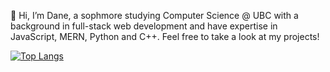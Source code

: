 👋 Hi, I’m Dane, a sophmore studying Computer Science @ UBC with a background in full-stack web development and have expertise in JavaScript, MERN, Python and C++. Feel free to take a look at my projects!


[![Top Langs](https://github-readme-stats.vercel.app/api/top-langs/?username=dewgong5&show_icons=true&theme=radical)](https://github.com/anuraghazra/github-readme-stats)


